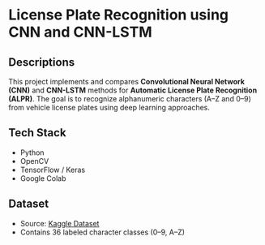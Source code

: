 # License Plate Recognition using CNN and CNN-LSTM

## Descriptions

This project implements and compares **Convolutional Neural Network (CNN)** and **CNN-LSTM** methods for **Automatic License Plate Recognition (ALPR)**. The goal is to recognize alphanumeric characters (A–Z and 0–9) from vehicle license plates using deep learning approaches.

## Tech Stack
- Python  
- OpenCV  
- TensorFlow / Keras  
- Google Colab

## Dataset
- Source: [Kaggle Dataset](https://www.kaggle.com/)  
- Contains 36 labeled character classes (0–9, A–Z)
